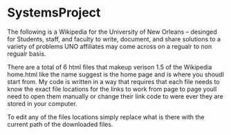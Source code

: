 # SystemsProject
The following is a Wikipedia for the University of New Orleans – desinged for Students, staff, and faculty to write, document, and share solutions to a variety of problems UNO affiliates may come across on a regualr to non regualr basis.

There are a total of 6 html files that makeup verison 1.5 of the Wikipedia home.html like the name suggest is the home page and is where you shoudl start from. My code is written in a way that requires that each file needs to know the exact file locations for the links to work from page to page youll need to open them manually or change their link code to were ever they are stored in your computer.

To edit any of the files locations simply replace what is there with the current path of the downloaded files.
